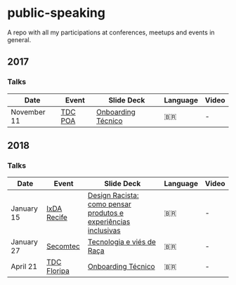 # public-speaking
A repo with all my participations at conferences, meetups and events in general.


## 2017

### Talks

| Date           | Event          | Slide Deck  | Language | Video |
|----------------|----------------|-------|----------|--------|
| November 11 | [TDC POA](http://www.thedevelopersconference.com.br/tdc/2017/portoalegre/trilha-agile) | [Onboarding Técnico](https://pt.slideshare.net/CibeleFerreira8/tdc2017-poa-trilha-agile-onboarding-tcnico-integrando-pessoas-em-times-de-desenvolvimento-gil-de-forma-efetiva) | :brazil: | - |



## 2018

### Talks

| Date           | Event          | Slide Deck  | Language | Video |
|----------------|----------------|-------|----------|--------|
| January 15 | [IxDA Recife](https://www.facebook.com/ixdarecife/) | [Design Racista: como pensar produtos e experiências inclusivas](https://www.slideshare.net/thisgb/design-racista-como-pensar-produtos-e-experincias-inclusivas) | :brazil: | - |
| January 27 | [Secomtec](https://www.facebook.com/secomtecnologia/) | [Tecnologia e viés de Raça](https://www.slideshare.net/thisgb/tecnologia-e-vis-de-raa) | :brazil: | - |
| April 21 | [TDC Floripa](http://www.thedevelopersconference.com.br/tdc/2018/florianopolis/trilhas) | [Onboarding Técnico](https://www.slideshare.net/thisgb/onboarding-tcnico-95235379) | :brazil: | - |
